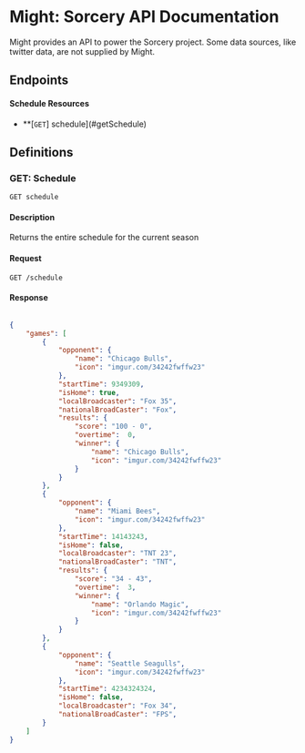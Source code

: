 # Might: Sorcery API Documentation

Might provides an API to power the Sorcery project. Some data sources, like twitter data, are not supplied by Might.

## Endpoints

#### Schedule Resources

- **[<code>GET</code>] schedule](#getSchedule)

## Definitions

### GET: Schedule

    GET schedule

#### Description
Returns the entire schedule for the current season

#### Request

    GET /schedule

#### Response
``` json

{
    "games": [
        {
            "opponent": {
                "name": "Chicago Bulls",
                "icon": "imgur.com/34242fwffw23"
            },
            "startTime": 9349309,
            "isHome": true,
            "localBroadcaster": "Fox 35",
            "nationalBroadCaster": "Fox",
            "results": {
                "score": "100 - 0",
                "overtime":  0,
                "winner": {
                    "name": "Chicago Bulls",
                    "icon": "imgur.com/34242fwffw23"
                }
            }
        },
        {
            "opponent": {
                "name": "Miami Bees",
                "icon": "imgur.com/34242fwffw23"
            },
            "startTime": 14143243,
            "isHome": false,
            "localBroadcaster": "TNT 23",
            "nationalBroadCaster": "TNT",
            "results": {
                "score": "34 - 43",
                "overtime":  3,
                "winner": {
                    "name": "Orlando Magic",
                    "icon": "imgur.com/34242fwffw23"
                }
            }
        },
        {
            "opponent": {
                "name": "Seattle Seagulls",
                "icon": "imgur.com/34242fwffw23"
            },
            "startTime": 4234324324,
            "isHome": false,
            "localBroadcaster": "Fox 34",
            "nationalBroadCaster": "FPS",
        }
    ]
}
```